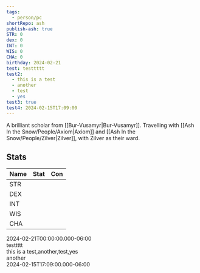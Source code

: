 ```yaml
---  
tags:  
  - person/pc  
shortRepo: ash  
publish-ash: true  
STR: 0  
dex: 0  
INT: 0  
WIS: 0  
CHA: 0  
birthday: 2024-02-21  
test: testtttt  
test2:  
  - this is a test  
  - another  
  - test  
  - yes  
test3: true  
test4: 2024-02-15T17:09:00  
---  
```

A brilliant scholar from [[Bur-Vusamyr|Bur-Vusamyr]]. Travelling with [[Ash In the Snow/People/Axiom|Axiom]] and [[Ash In the Snow/People/Zilver|Zilver]], with Zilver as their ward.  
  
## Stats  
  
| Name | Stat                           | Con                                         |  
| ---- | ------------------------------ | ------------------------------------------- |  
| STR  |                    |   |  
| DEX  |                   |   |  
| INT  |   |   |  
| WIS  |  |   |  
| CHA  |  |   |  
  
2024-02-21T00:00:00.000-06:00  
testtttt  
this is a test,another,test,yes  
another  
2024-02-15T17:09:00.000-06:00  
 